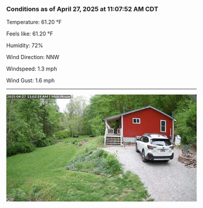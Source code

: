 ### Conditions as of April 27, 2025 at 11:07:52 AM CDT 

Temperature: 61.20 &deg;F

Feels like: 61.20 &deg;F

Humidity: 72%

Wind Direction: NNW

Windspeed: 1.3 mph

Wind Gust: 1.6 mph

---

<img src="./images/latest.jpeg"/>

